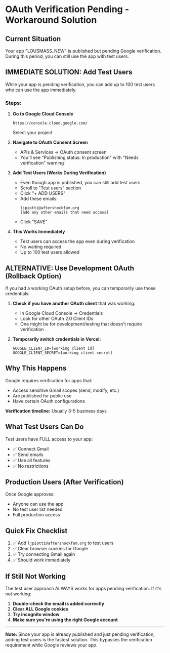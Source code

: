 # OAuth Verification Pending - Workaround Solution

## Current Situation
Your app "LOUSMASS_NEW" is published but pending Google verification. During this period, you can still use the app with test users.

## IMMEDIATE SOLUTION: Add Test Users

While your app is pending verification, you can add up to 100 test users who can use the app immediately.

### Steps:

1. **Go to Google Cloud Console**
   ```
   https://console.cloud.google.com/
   ```
   Select your project

2. **Navigate to OAuth Consent Screen**
   - APIs & Services → OAuth consent screen
   - You'll see "Publishing status: In production" with "Needs verification" warning

3. **Add Test Users (Works During Verification)**
   - Even though app is published, you can still add test users
   - Scroll to "Test users" section
   - Click "+ ADD USERS"
   - Add these emails:
     ```
     ljpiotti@aftershockfam.org
     [add any other emails that need access]
     ```
   - Click "SAVE"

4. **This Works Immediately**
   - Test users can access the app even during verification
   - No waiting required
   - Up to 100 test users allowed

## ALTERNATIVE: Use Development OAuth (Rollback Option)

If you had a working OAuth setup before, you can temporarily use those credentials:

1. **Check if you have another OAuth client** that was working:
   - In Google Cloud Console → Credentials
   - Look for other OAuth 2.0 Client IDs
   - One might be for development/testing that doesn't require verification

2. **Temporarily switch credentials in Vercel:**
   ```
   GOOGLE_CLIENT_ID=[working client id]
   GOOGLE_CLIENT_SECRET=[working client secret]
   ```

## Why This Happens

Google requires verification for apps that:
- Access sensitive Gmail scopes (send, modify, etc.)
- Are published for public use
- Have certain OAuth configurations

**Verification timeline:** Usually 3-5 business days

## What Test Users Can Do

Test users have FULL access to your app:
- ✅ Connect Gmail
- ✅ Send emails
- ✅ Use all features
- ✅ No restrictions

## Production Users (After Verification)

Once Google approves:
- Anyone can use the app
- No test user list needed
- Full production access

## Quick Fix Checklist

1. ✅ Add `ljpiotti@aftershockfam.org` to test users
2. ✅ Clear browser cookies for Google
3. ✅ Try connecting Gmail again
4. ✅ Should work immediately

## If Still Not Working

The test user approach ALWAYS works for apps pending verification. If it's not working:

1. **Double-check the email is added correctly**
2. **Clear ALL Google cookies**
3. **Try incognito window**
4. **Make sure you're using the right Google account**

---

**Note:** Since your app is already published and just pending verification, adding test users is the fastest solution. This bypasses the verification requirement while Google reviews your app.